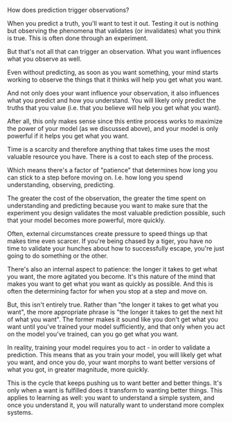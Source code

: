 How does prediction trigger observations?

When you predict a truth, you'll want to test it out. Testing it out is nothing but observing the phenomena that validates (or invalidates) what you think is true. This is often done through an experiment.

But that's not all that can trigger an observation. What you want influences what you observe as well.

Even without predicting, as soon as you want something, your mind starts working to observe the things that it thinks will help you get what you want.

And not only does your want influence your observation, it also influences what you predict and how you understand. You will likely only predict the truths that you value (i.e. that you believe will help you get what you want).

After all, this only makes sense since this entire process works to maximize the power of your model (as we discussed above), and your model is only powerful if it helps you get what you want.

Time is a scarcity and therefore anything that takes time uses the most valuable resource you have. There is a cost to each step of the process.

Which means there's a factor of "patience" that determines how long you can stick to a step before moving on. I.e. how long you spend understanding, observing, predicting.

The greater the cost of the observation, the greater the time spent on understanding and predicting because you want to make sure that the experiment you design validates the most valuable prediction possible, such that your model becomes more powerful, more quickly.

Often, external circumstances create pressure to speed things up that makes time even scarcer. If you're being chased by a tiger, you have no time to validate your hunches about how to successfully escape, you're just going to do something or the other.

There's also an internal aspect to patience: the longer it takes to get what you want, the more agitated you become. It's this nature of the mind that makes you want to get what you want as quickly as possible. And this is often the determining factor for when you stop at a step and move on.

But, this isn't entirely true. Rather than "the longer it takes to get what you want", the more appropriate phrase is "the longer it takes to get the next hit of what you want". The former makes it sound like you don't get what you want until you've trained your model sufficiently, and that only when you act on the model you've trained, can you go get what you want.

In reality, training your model requires you to act - in order to validate a prediction. This means that as you train your model, you will likely get what you want, and once you do, your want morphs to want better versions of what you got, in greater magnitude, more quickly.

This is the cycle that keeps pushing us to want better and better things. It's only when a want is fulfilled does it transform to wanting better things. This applies to learning as well: you want to understand a simple system, and once you understand it, you will naturally want to understand more complex systems.